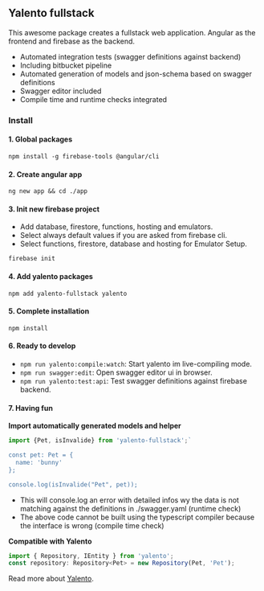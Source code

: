 ## Yalento fullstack

This awesome package creates a fullstack web application. Angular as the frontend and firebase as the backend.
- Automated integration tests (swagger definitions against backend)
- Including bitbucket pipeline
- Automated generation of models and json-schema based on swagger definitions
- Swagger editor included
- Compile time and runtime checks integrated

### Install

#### 1. Global packages
`npm install -g firebase-tools @angular/cli`

#### 2. Create angular app
`ng new app && cd ./app`

#### 3. Init new firebase project
- Add database, firestore, functions, hosting and emulators. 
- Select always default values if you are asked from firebase cli.
- Select functions, firestore, database and hosting for Emulator Setup.

`firebase init `

#### 4. Add yalento packages
`npm add yalento-fullstack yalento`

#### 5. Complete installation

`npm install`

#### 6. Ready to develop

- `npm run yalento:compile:watch`: Start yalento im live-compiling mode.
- `npm run swagger:edit`: Open swagger editor ui in browser.
- `npm run yalento:test:api`: Test swagger definitions against firebase backend.

#### 7. Having fun

**Import automatically generated models and helper**
```ts
import {Pet, isInvalide} from 'yalento-fullstack';`

const pet: Pet = {
  name: 'bunny'
};

console.log(isInvalide("Pet", pet));

```
- This will console.log an error with detailed infos wy the data is not matching against the definitions in ./swagger.yaml (runtime check)
- The above code cannot be built using the typescript compiler because the interface is wrong (compile time check)

**Compatible with Yalento** 
```ts
import { Repository, IEntity } from 'yalento';
const repository: Repository<Pet> = new Repository(Pet, 'Pet');
```
Read more about [Yalento](https://www.npmjs.com/package/yalento).


